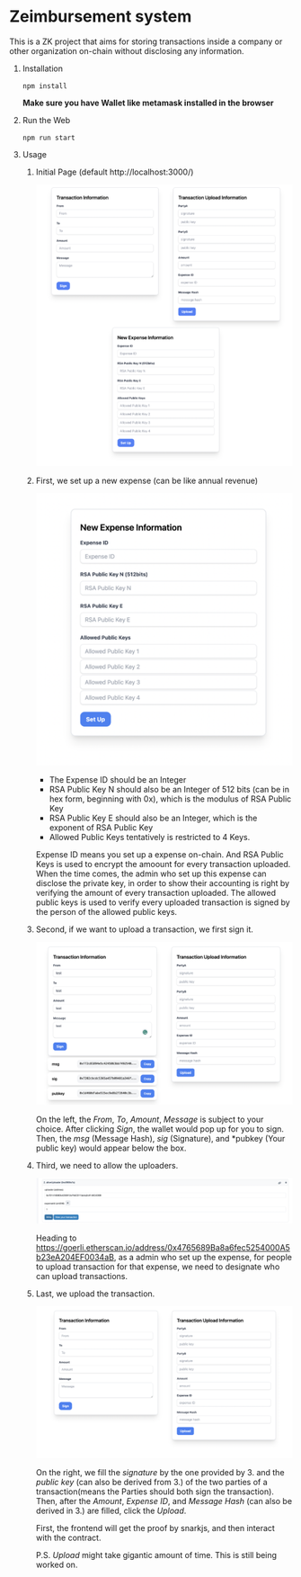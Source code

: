 # Zeimbursement system
This is a ZK project that aims for storing transactions inside a company or other organization on-chain without disclosing any information.

1. Installation
   
   ```
   npm install
   ```
   **Make sure you have Wallet like metamask installed in the browser**
2. Run the Web

   ```
   npm run start
   ```
3. Usage
   
   1. Initial Page (default http://localhost:3000/) 
   
      ![whole page](./imgs/wholePage.png)


   2. First, we set up a new expense (can be like annual revenue)

      ![new expense](./imgs/expenseSetUp.png)

      - The Expense ID should be an Integer
      - RSA Public Key N should also be an Integer of 512 bits (can be in hex form, beginning with 0x), which is the modulus of RSA Public Key
      - RSA Public Key E should also be an Integer, which is the exponent of RSA Public Key
      - Allowed Public Keys tentatively is restricted to 4 Keys. 

      Expense ID means you set up a expense on-chain. And RSA Public Keys is used to encrypt the amoount for every transaction uploaded. When the time comes, the admin who set up this expense can disclose the private key, in order to show their accounting is right by verifying the amount of every transaction uploaded. The allowed public keys is used to verify every uploaded transaction is signed by the person of the allowed public keys.
   
   3. Second, if we want to upload a transaction, we first sign it.

      ![sign transaction](./imgs/afterSign.png)

      On the left, the *From*, *To*, *Amount*, *Message* is subject to your choice. After clicking *Sign*, the wallet would pop up for you to sign. Then, the *msg* (Message Hash), *sig* (Signature), and *pubkey (Your public key) would appear below the box.

   3. Third, we need to allow the uploaders.

      ![allow uploader](./imgs/addUploader.png)

      Heading to https://goerli.etherscan.io/address/0x4765689Ba8a6fec5254000A5b23eA204EF0034aB, as a admin who set up the expense, for people to upload transaction for that expense, we need to designate who can upload transactions.

   4. Last, we upload the transaction.
   
      ![upload transaction](./imgs/beforeSign.png)

      On the right, we fill the *signature* by the one provided by 3. and the *public key* (can also be derived from 3.) of the two parties of a transaction(means the Parties should both sign the transaction). Then, after the *Amount*, *Expense ID*, and *Message Hash* (can also be derived in 3.) are filled, click the *Upload*.

      First, the frontend will get the proof by snarkjs, and then interact with the contract.

      P.S. *Upload* might take gigantic amount of time. This is still being worked on.